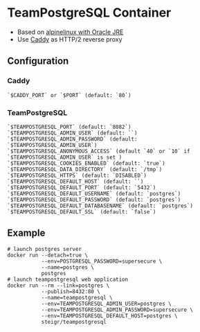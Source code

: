 # TeamPostgreSQL Container

- Based on [alpinelinux with Oracle JRE](http://hub.docker.com/r/anapsix/alpine-java)
- Use [Caddy](https://github.com/mholt/caddy) as HTTP/2 reverse proxy


## Configuration

### Caddy
    `$CADDY_PORT` or `$PORT` (default: `80`)

### TeamPostgreSQL
    `$TEAMPOSTGRESQL_PORT` (default: `8082`)
    `$TEAMPOSTGRESQL_ADMIN_USER` (default: ``)
    `$TEAMPOSTGRESQL_ADMIN_PASSWORD` (default: `$TEAMPOSTGRESQL_ADMIN_USER`)
    `$TEAMPOSTGRESQL_ANONYMOUS_ACCESS` (default `40` or `10` if `$TEAMPOSTGRESQL_ADMIN_USER` is set )
    `$TEAMPOSTGRESQL_COOKIES_ENABLED` (default: `true`)
    `$TEAMPOSTGRESQL_DATA_DIRECTORY` (default: `/tmp`)
    `$TEAMPOSTGRESQL_HTTPS` (default: `DISABLED`)
    `$TEAMPOSTGRESQL_DEFAULT_HOST` (default: ``)
    `$TEAMPOSTGRESQL_DEFAULT_PORT` (default: `5432`)
    `$TEAMPOSTGRESQL_DEFAULT_USERNAME` (default: `postgres`)
    `$TEAMPOSTGRESQL_DEFAULT_PASSWORD` (default: `postgres`)
    `$TEAMPOSTGRESQL_DEFAULT_DATABASENAME` (default: `postgres`)
    `$TEAMPOSTGRESQL_DEFAULT_SSL` (default: `false`)


## Example

```shell
# launch postgres server
docker run --detach=true \
           --env=POSTGRESQL_PASSWORD=supersecure \
           --name=postgres \
           postgres
# launch teampostgresql web application
docker run --rm --link=postgres \
           --publish=8432:80 \
           --name=teampostgresql \
           --env=TEAMPOSTGRESQL_ADMIN_USER=postgres \
           --env=TEAMPOSTGRESQL_ADMIN_PASSWORD=supersecure \
           --env=TEAMPOSTGRESQL_DEFAULT_HOST=postgres \
           steigr/teampostgresql
```